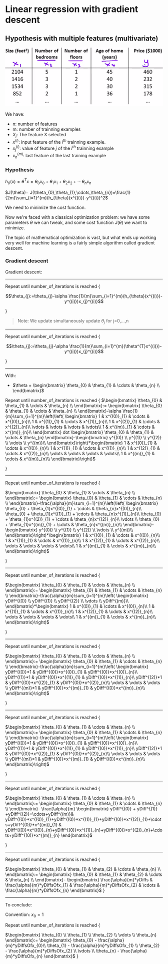 # Linear regression with gradient descent

## Hypothesis with multiple features (multivariate)

![](img/multivariate_features.png)

We have:
- n: number of features
- m: number of trainning examples
- $X_{j}$: The feature X selected
- $x^{(i)}$: input feature of the $i^{th}$ trainning example.
- $x_{j}^{(i)}$: value of feature $j$ of the $i^{th}$ trainning example
- $x_{n}^{(m)}$: last feature of the last training example

### Hypothesis

$h_{\theta}(x) = \theta^{T}x  = \theta_{0}x_{0} + \theta_{1}x_{1}+\theta_{2}x_{2}+\cdots \theta_{n}x_{n}$

$J(\theta)= J(\theta_{0},\theta_{1},\cdots,\theta_{n})=\frac{1}{2m}\sum_{i=1}^{m}(h_{\theta}(x^{(i)})-y^{(i)})^2$

We need to minimize the cost function.

Now we're faced with a classical optimization problem: we have some parameters $\theta$ we can tweak, and some cost function $J(\theta)$ we want to minimize.

The topic of mathematical optimization is vast, but what ends up working very well for machine learning is a fairly simple algorithm called gradient descent.

### Gradient descent

Gradient descent:

----

Repeat until number_of_iterations is reached {

$$\theta_{j}:=\theta_{j}-\alpha \frac{1}{m}\sum_{i=1}^{m}(h_{\theta}(x^{(i)})-y^{(i)})x_{j}^{(i)}$$

}

> Note: We update simultaneously update $\theta_{j}$ for j=0,...,n

----

Repeat until number_of_iterations is reached {

$$\theta_{j}:=\theta_{j}-\alpha \frac{1}{m}\sum_{i=1}^{m}(\theta^{T}x^{(i)})-y^{(i)})x_{j}^{(i)}$$

}

-----

With:

- $\theta = \begin{bmatrix}
  \theta_{0} & \theta_{1} & \cdots & \theta_{n} \\
 \end{bmatrix}$

Repeat until number_of_iterations is reached {
$\begin{bmatrix}
 \theta_{0} & \theta_{1} & \cdots & \theta_{n} \\
 \end{bmatrix}:= \begin{bmatrix}
  \theta_{0} & \theta_{1} & \cdots & \theta_{n} \\
 \end{bmatrix}-\alpha \frac{1}{m}\sum_{i=1}^{m}\left(\left(
 \begin{bmatrix}
  1 & x^{(0)}_{1} & \cdots & x^{(0)}_{n}\\
  1 & x^{(1)}_{1} & \cdots & x^{(1)}_{n}\\
  1 & x^{(2)}_{1} & \cdots & x^{(2)}_{n}\\
  \vdots  & \vdots & \vdots & \vdots\\
  1 & x^{(m)}_{1} & \cdots & x^{(m)}_{n}\\
 \end{bmatrix} dot \begin{bmatrix}
  \theta_{0} &  \theta_{1} & \cdots & \theta_{n} 
 \end{bmatrix}-\begin{bmatrix}
  y^{(0)} \\
  y^{(1)} \\
  y^{(2)} \\
  \vdots \\
  y^{(m)}\\
 \end{bmatrix}\right)*\begin{bmatrix}
  1 & x^{(0)}_{1} & \cdots & x^{(0)}_{n}\\
  1 & x^{(1)}_{1} & \cdots & x^{(1)}_{n}\\
  1 & x^{(2)}_{1} & \cdots & x^{(2)}_{n}\\
  \vdots  & \vdots & \vdots & \vdots\\
  1 & x^{(m)}_{1} & \cdots & x^{(m)}_{n}\\
 \end{bmatrix}\right)$

}

----

Repeat until number_of_iterations is reached {

$\begin{bmatrix}
 \theta_{0} & \theta_{1} & \cdots & \theta_{n} \\
 \end{bmatrix}:= \begin{bmatrix}
  \theta_{0} & \theta_{1} & \cdots & \theta_{n} \\
 \end{bmatrix}-\frac{\alpha}{m}\sum_{i=1}^{m}\left(\left(
 \begin{bmatrix}
  \theta_{0} + \theta_{1}x^{(0)}_{1} + \cdots & \theta_{n}x^{(0)}_{n}\\
  \theta_{0} + \theta_{1}x^{(1)}_{1} + \cdots & \theta_{n}x^{(1)}_{n}\\
  \theta_{0} + \theta_{1}x^{(2)}_{1} + \cdots & \theta_{n}x^{(2)}_{n}\\  \vdots \\
  \theta_{0} + \theta_{1}x^{(m)}_{1} + \cdots & \theta_{n}x^{(m)}_{n}\\ \end{bmatrix}-\begin{bmatrix}
  y^{(0)} \\
  y^{(1)} \\
  y^{(2)} \\
  \vdots \\
  y^{(m)}\\
 \end{bmatrix}\right)*\begin{bmatrix}
  1 & x^{(0)}_{1} & \cdots & x^{(0)}_{n}\\
  1 & x^{(1)}_{1} & \cdots & x^{(1)}_{n}\\
  1 & x^{(2)}_{1} & \cdots & x^{(2)}_{n}\\
  \vdots  & \vdots & \vdots & \vdots\\
  1 & x^{(m)}_{1} & \cdots & x^{(m)}_{n}\\
 \end{bmatrix}\right)$

}

----

Repeat until number_of_iterations is reached {

$\begin{bmatrix}
 \theta_{0} & \theta_{1} & \cdots & \theta_{n} \\
 \end{bmatrix}:= \begin{bmatrix}
  \theta_{0} & \theta_{1} & \cdots & \theta_{n} \\
 \end{bmatrix}-\frac{\alpha}{m}\sum_{i=1}^{m}\left(
\begin{bmatrix}
  yDiff^{(0)} \\
  yDiff^{(1)} \\
  yDiff^{(2)} \\
  \vdots \\
  yDiff^{(m)}\\
 \end{bmatrix}*\begin{bmatrix}
  1 & x^{(0)}_{1} & \cdots & x^{(0)}_{n}\\
  1 & x^{(1)}_{1} & \cdots & x^{(1)}_{n}\\
  1 & x^{(2)}_{1} & \cdots & x^{(2)}_{n}\\
  \vdots  & \vdots & \vdots & \vdots\\
  1 & x^{(m)}_{1} & \cdots & x^{(m)}_{n}\\
 \end{bmatrix}\right)$

}

----

Repeat until number_of_iterations is reached {

$\begin{bmatrix}
 \theta_{0} & \theta_{1} & \cdots & \theta_{n} \\
 \end{bmatrix}:= \begin{bmatrix}
  \theta_{0} & \theta_{1} & \cdots & \theta_{n} \\
 \end{bmatrix}-\frac{\alpha}{m}\sum_{i=1}^{m}\left(
\begin{bmatrix}
  yDiff^{(0)}*1 & yDiff^{(0)}*x^{(0)}_{1} & yDiff^{(0)}*x^{(0)}_{n}\\
  yDiff^{(1)}*1 & yDiff^{(0)}*x^{(1)}_{1} & yDiff^{(0)}*x^{(1)}_{n}\\
  yDiff^{(2)}*1 & yDiff^{(0)}*x^{(2)}_{1} & yDiff^{(0)}*x^{(2)}_{n}\\
  \vdots & \vdots & \vdots \\
  yDiff^{(m)}*1 & yDiff^{(0)}*x^{(m)}_{1} & yDiff^{(0)}*x^{(m)}_{n}\\
 \end{bmatrix}\right)$

}

----

Repeat until number_of_iterations is reached {

$\begin{bmatrix}
 \theta_{0} & \theta_{1} & \cdots & \theta_{n} \\
 \end{bmatrix}:= \begin{bmatrix}
  \theta_{0} & \theta_{1} & \cdots & \theta_{n} \\
 \end{bmatrix}-\frac{\alpha}{m}\sum_{i=1}^{m}\left(
\begin{bmatrix}
  yDiff^{(0)}*1 & yDiff^{(0)}*x^{(0)}_{1} & yDiff^{(0)}*x^{(0)}_{n}\\
  yDiff^{(1)}*1 & yDiff^{(0)}*x^{(1)}_{1} & yDiff^{(0)}*x^{(1)}_{n}\\
  yDiff^{(2)}*1 & yDiff^{(0)}*x^{(2)}_{1} & yDiff^{(0)}*x^{(2)}_{n}\\
  \vdots & \vdots & \vdots \\
  yDiff^{(m)}*1 & yDiff^{(0)}*x^{(m)}_{1} & yDiff^{(0)}*x^{(m)}_{n}\\
 \end{bmatrix}\right)$

}

----

Repeat until number_of_iterations is reached {

$\begin{bmatrix}
 \theta_{0} & \theta_{1} & \cdots & \theta_{n} \\
 \end{bmatrix}:= \begin{bmatrix}
  \theta_{0} & \theta_{1} & \cdots & \theta_{n} \\
 \end{bmatrix}- \frac{\alpha}{m}
\begin{bmatrix}
  yDiff^{(0)} + yDiff^{(1)} +yDiff^{(2)}+\cdots+yDiff^{(m)}&
  yDiff^{(0)}*x^{(0)}_{1}+yDiff^{(0)}*x^{(1)}_{1}+yDiff^{(0)}*x^{(2)}_{1}+\cdots+yDiff^{(0)}*x^{(m)}_{1} &
  yDiff^{(0)}*x^{(0)}_{n}+yDiff^{(0)}*x^{(1)}_{n}+yDiff^{(0)}*x^{(2)}_{n}+\cdots+yDiff^{(0)}*x^{(m)}_{n}
 \end{bmatrix}$

}

----


Repeat until number_of_iterations is reached {

$\begin{bmatrix}
 \theta_{0} & \theta_{1} & \theta_{2} & \cdots & \theta_{n} \\
 \end{bmatrix}:= \begin{bmatrix}
  \theta_{0} & \theta_{1} & \theta_{2} & \cdots & \theta_{n} \\
 \end{bmatrix}-
 \begin{bmatrix}
  \frac{\alpha}{m}*yDiffs &
  \frac{\alpha}{m}*yDiffsOfx_{1} &
  \frac{\alpha}{m}*yDiffsOfx_{2} &
  \cdots &
  \frac{\alpha}{m}*yDiffsOfx_{n}
 \end{bmatrix}$
}

----

To conclude:

Convention: $x_{0}=1$


Repeat until number_of_iterations is reached {

$\begin{bmatrix}
 \theta_{0} \\ \theta_{1} \\ \theta_{2} \\ \vdots \\ \theta_{n}
 \end{bmatrix}:= \begin{bmatrix}
 \theta_{0} - \frac{\alpha}{m}*yDiffsOfx_{0}\\ \theta_{1} - \frac{\alpha}{m}*yDiffsOfx_{1} \\ \theta_{2} - \frac{\alpha}{m}*yDiffsOfx_{2} \\ \vdots \\ \theta_{n} - \frac{\alpha}{m}*yDiffsOfx_{n}
 \end{bmatrix}$
}
